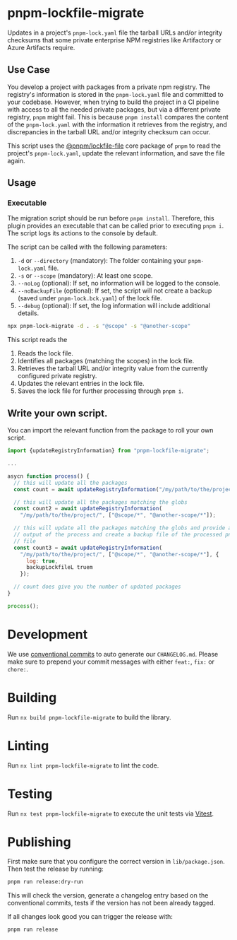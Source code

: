 # pnpm-lockfile-migrate
Updates in a project's `pnpm-lock.yaml` file the tarball URLs and/or integrity checksums that some private enterprise NPM registries like Artifactory or Azure Artifacts require.

## Use Case
You develop a project with packages from a private npm registry. The registry's information is stored in the `pnpm-lock.yaml` file and committed to your codebase. However, when trying to build the project in a CI pipeline with access to all the needed private packages, but via a different private registry, `pnpm` might fail. This is because `pnpm install` compares the content of the `pnpm-lock.yaml` with the information it retrieves from the registry, and discrepancies in the tarball URL and/or integrity checksum can occur.

This script uses the [@pnpm/lockfile-file](https://www.npmjs.com/package/@pnpm/lockfile-file) core package of `pnpm` to read the project's `pnpm-lock.yaml`, update the relevant information, and save the file again.

## Usage

### Executable
The migration script should be run before `pnpm install`. Therefore, this plugin provides an executable that can be called prior to executing `pnpm i`. The script logs its actions to the console by default.

The script can be called with the following parameters:

1. `-d` or `--directory` (mandatory): The folder containing your `pnpm-lock.yaml` file.
2. `-s` or `--scope` (mandatory): At least one scope.
3. `--noLog` (optional): If set, no information will be logged to the console.
4. `--noBackupFile` (optional): If set, the script will not create a backup (saved under `pnpm-lock.bck.yaml`) of the lock file.
5. `--debug` (optional): If set, the log information will include additional details.

```bash
npx pnpm-lock-migrate -d . -s "@scope" -s "@another-scope"
```

This script reads the 

1. Reads the lock file. 
2. Identifies all packages (matching the scopes) in the lock file. 
3. Retrieves the tarball URL and/or integrity value from the currently configured private registry. 
4. Updates the relevant entries in the lock file. 
5. Saves the lock file for further processing through `pnpm i`. 

## Write your own script.
You can import the relevant function from the package to roll your own script. 

```javascript
import {updateRegistryInformation} from "pnpm-lockfile-migrate";

...

asycn function process() {
  // this will update all the packages
  const count = await updateRegistryInformation("/my/path/to/the/project/");

  // this will update all the packages matching the globs
  const count2 = await updateRegistryInformation(
    "/my/path/to/the/project/", ["@scope/*", "@another-scope/*"]);

  // this will update all the packages matching the globs and provide a consol.log  
  // output of the process and create a backup file of the processed pnpm-lock.yaml 
  // file 
  const count3 = await updateRegistryInformation(
    "/my/path/to/the/project/", ["@scope/*", "@another-scope/*"], {
      log: true,
      backupLockfileL truem 
    });

  // count does give you the number of updated packages
}

process();
```
# Development
We use [conventional commits](https://www.conventionalcommits.org/en/v1.0.0/) to auto generate our `CHANGELOG.md`. Please make sure to prepend your commit messages with either `feat:`, `fix:` or `chore:`. 

# Building

Run `nx build pnpm-lockfile-migrate` to build the library.

# Linting

Run `nx lint pnpm-lockfile-migrate` to lint the code.

# Testing

Run `nx test pnpm-lockfile-migrate` to execute the unit tests via [Vitest](https://vitest.dev/).

# Publishing 
First make sure that you configure the correct version in `lib/package.json`. Then test the release by running:

```bash
pnpm run release:dry-run
``` 
This will check the version, generate a changelog entry based on the conventional commits, tests if the version has not been already tagged. 

If all changes look good you can trigger the release with: 

```bash
pnpm run release
```
